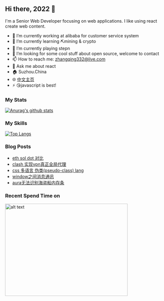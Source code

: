## Hi there, 2022 👋

<!--
**JennerChen/JennerChen** is a ✨ _special_ ✨ repository because its `README.md` (this file) appears on your GitHub profile.

Here are some ideas to get you started:

- 🔭 I’m currently working on ...
- 🌱 I’m currently learning ...
- 👯 I’m looking to collaborate on ...
- 🤔 I’m looking for help with ...
- 💬 Ask me about ...
- 📫 How to reach me: ...
- 😄 Pronouns: ...
- ⚡ Fun fact: ...
-->

I'm a Senior Web Developer focusing on web applications. I like using react create web content.

- 🔭 I’m currently working at alibaba for customer service system
- 🌱 I’m currently learning ⛏️mining & crypto 
- 🏃‍ I’m currently playing stepn
- 🤔 I’m looking for some cool stuff about open source, welcome to contact
- 📫 How to reach me: zhangqing332@live.com
- 💬 Ask me about react
- 🏠 Suzhou.China 
- 🌐 [中文主页](https://zq.beaf.tech/)
- ⚡ 😘javascript is best!

### My Stats

[![Anurag's github stats](https://github-readme-stats.vercel.app/api?username=JennerChen&show_icons=true&theme=highcontrast)](https://github.com/anuraghazra/github-readme-stats)


### My Skills

[![Top Langs](https://github-readme-stats.vercel.app/api/top-langs/?username=JennerChen&show_icons=true&theme=highcontrast)](https://github.com/JennerChen/github-readme-stats)


### Blog Posts

<!-- BLOG-POST-LIST:START -->
- [eth sol dot 对比](https://zqblog.beaf.tech/eth-sol-dot-crypto-differences/)
- [clash 实现vpn真正全局代理](https://zqblog.beaf.tech/clash-proxy-all-network/)
- [css 多语言 伪类&lpar;pseudo-class&rpar; lang](https://zqblog.beaf.tech/css/lang/)
- [window之间消息通讯](https://zqblog.beaf.tech/web-message/)
- [aura无法识别海盗船内存条](https://zqblog.beaf.tech/crosshair-dram-sync-asus-aura/)
<!-- BLOG-POST-LIST:END -->

### Recent Spend Time on

<img src="https://wakatime.com/share/@1355c907-6b55-41b9-864b-3b01e4828373/f63121c7-772f-4edb-8cef-04cda623c8fe.png" alt="alt text" width="400" height="300">
